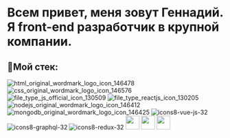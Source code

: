 # Всем привет, меня зовут Геннадий. Я front-end разработчик в крупной компании.

## 🔨Мой стек:

![html_original_wordmark_logo_icon_146478](https://user-images.githubusercontent.com/69755276/132522853-01d8b420-fa1a-4f88-ad52-9ef8aec6263a.png)
![css_original_wordmark_logo_icon_146576](https://user-images.githubusercontent.com/69755276/132522859-9bf96b65-3698-43b7-82ce-c3d2e311ab96.png)
![file_type_js_official_icon_130509](https://user-images.githubusercontent.com/69755276/132522873-cdd59341-48ec-492f-8e90-201b3fce5077.png)
![file_type_reactjs_icon_130205](https://user-images.githubusercontent.com/69755276/132522882-fc508fec-eed8-41d2-9ee2-799c1534812e.png)
![nodejs_original_wordmark_logo_icon_146412](https://user-images.githubusercontent.com/69755276/132522889-6b25c195-7fe9-4c6f-bc60-62c31e42266d.png)
![mongodb_original_wordmark_logo_icon_146425](https://user-images.githubusercontent.com/69755276/132522895-841bec54-1385-40e7-b2bd-ef18fc26f151.png)
![icons8-vue-js-32](https://user-images.githubusercontent.com/69755276/166098598-df66744c-6be4-41c5-89f6-30dda3e65374.png)
![icons8-graphql-32](https://user-images.githubusercontent.com/69755276/166098611-8aab6f6a-4c27-45d0-a13b-46b1cd4d87da.png)
![icons8-redux-32](https://user-images.githubusercontent.com/69755276/166098619-f5dad815-fbc1-40d3-8a02-96ea1530e7dc.png)
<img src="https://github.com/HikkaTown/HikkaTown/assets/69755276/1ab2d042-89a5-4bf8-8e22-d10eccc81219" width="32" height="32">
<img src="https://github.com/HikkaTown/HikkaTown/assets/69755276/d56a67a4-6826-416f-9815-9909e7c1c222" width="32" height="32">
<img src="https://github.com/HikkaTown/HikkaTown/assets/69755276/9954ccbd-a890-4bdf-8c7e-dd77dd079de0" width="32" height="32">
